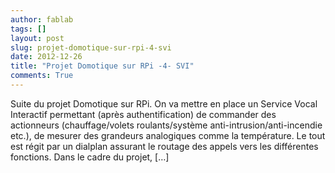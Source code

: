 ```yaml
---
author: fablab
tags: []
layout: post
slug: projet-domotique-sur-rpi-4-svi
date: 2012-12-26
title: "Projet Domotique sur RPi -4- SVI"
comments: True
---
```

Suite du projet Domotique sur RPi. On va mettre en place un Service Vocal
Interactif permettant (après authentification) de commander des actionneurs
(chauffage/volets roulants/système anti-intrusion/anti-incendie etc.), de
mesurer des grandeurs analogiques comme la température. Le tout est régit par
un dialplan assurant le routage des appels vers les différentes fonctions.
Dans le cadre du projet, […]


